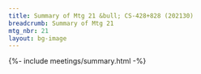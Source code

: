 ```yaml
---
title: Summary of Mtg 21 &bull; CS-428+828 (202130)
breadcrumb: Summary of Mtg 21
mtg_nbr: 21
layout: bg-image
---
```


{%- include meetings/summary.html -%}
